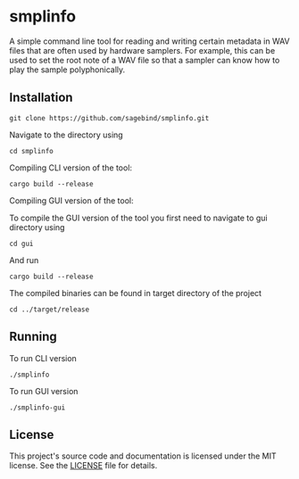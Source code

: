 # smplinfo

A simple command line tool for reading and writing certain metadata in WAV files that are often used by hardware samplers. For example, this can be used to set the root note of a WAV file so that a sampler can know how to play the sample polyphonically.

## Installation
```
git clone https://github.com/sagebind/smplinfo.git
```

Navigate to the directory using 
```
cd smplinfo
```

Compiling CLI version of the tool:
```
cargo build --release
```

Compiling GUI version of the tool: <br/>

To compile the GUI version of the tool you first need to navigate to gui directory using
```
cd gui
```
And run
```
cargo build --release
```

The compiled binaries can be found in target directory of the project
```
cd ../target/release
```

## Running
To run CLI version
```
./smplinfo
```
To run GUI version
```
./smplinfo-gui
```

## License

This project's source code and documentation is licensed under the MIT license. See the [LICENSE](LICENSE) file for details.
